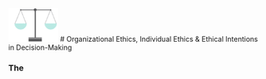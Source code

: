 <img src="/images/img/Ethics.png" width=100 />
# Organizational Ethics, Individual Ethics & Ethical Intentions in Decision-Making



### The
